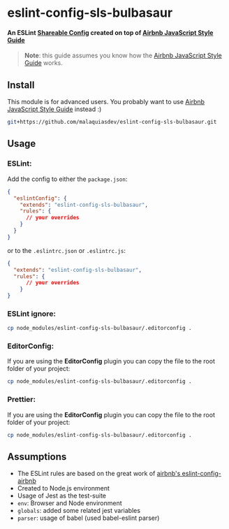 # eslint-config-sls-bulbasaur

#### An ESLint [Shareable Config](http://eslint.org/docs/developer-guide/shareable-configs) created on top of [Airbnb JavaScript Style Guide](https://github.com/airbnb/javascript)

> **Note**: this guide assumes you know how the [Airbnb JavaScript Style Guide](https://github.com/airbnb/javascript) works.

## Install

This module is for advanced users. You probably want to use [Airbnb JavaScript Style Guide](https://github.com/airbnb/javascript) instead :)

```bash
git+https://github.com/malaquiasdev/eslint-config-sls-bulbasaur.git
```

## Usage

### ESLint:

Add the config to either the `package.json`:

```json
{
  "eslintConfig": {
    "extends": "eslint-config-sls-bulbasaur",
    "rules": {
      // your overrides
    }
  }
}
```

or to the `.eslintrc.json` or `.eslintrc.js`:

```json
{
  "extends": "eslint-config-sls-bulbasaur",
  "rules": {
      // your overrides
    }
}
```

### ESLint ignore:

```sh
cp node_modules/eslint-config-sls-bulbasaur/.editorconfig .
```

### EditorConfig:

If you are using the **EditorConfig** plugin you can copy the file to the root folder of your project:

```sh
cp node_modules/eslint-config-sls-bulbasaur/.editorconfig .
```

### Prettier:

If you are using the **EditorConfig** plugin you can copy the file to the root folder of your project:

```sh
cp node_modules/eslint-config-sls-bulbasaur/.editorconfig .
```



## Assumptions

- The ESLint rules are based on the great work of [airbnb's eslint-config-airbnb](https://github.com/airbnb/javascript/tree/master/packages/eslint-config-airbnb-base)
- Created to Node.js environment
- Usage of Jest as the test-suite
- `env`: Browser and Node environment
- `globals`: added some related jest variables
- `parser`: usage of babel (used babel-eslint parser)

